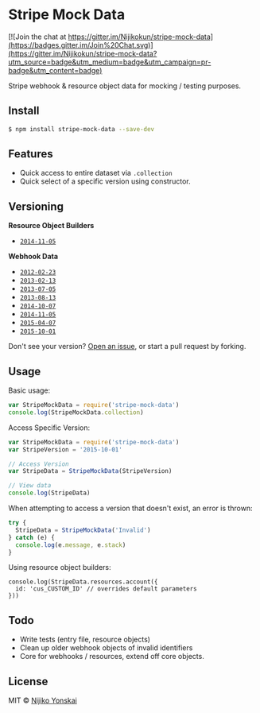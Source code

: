 # Stripe Mock Data

[![Join the chat at https://gitter.im/Nijikokun/stripe-mock-data](https://badges.gitter.im/Join%20Chat.svg)](https://gitter.im/Nijikokun/stripe-mock-data?utm_source=badge&utm_medium=badge&utm_campaign=pr-badge&utm_content=badge)

Stripe webhook & resource object data for mocking / testing purposes.

## Install

```bash
$ npm install stripe-mock-data --save-dev
```

## Features

- Quick access to entire dataset via `.collection`
- Quick select of a specific version using constructor.

## Versioning

**Resource Object Builders**

- [`2014-11-05`](data/resources/2014-11-05)

**Webhook Data**

- [`2012-02-23`](data/webhooks/2012-02-23)
- [`2013-02-13`](data/webhooks/2013-02-13)
- [`2013-07-05`](data/webhooks/2013-07-05)
- [`2013-08-13`](data/webhooks/2013-08-13)
- [`2014-10-07`](data/webhooks/2014-10-07)
- [`2014-11-05`](data/webhooks/2014-11-05)
- [`2015-04-07`](data/webhooks/2015-04-07)
- [`2015-10-01`](data/webhooks/2015-10-01)

Don't see your version? [Open an issue](https://github.com/Nijikokun/stripe-mock-data/issues/new), or start a pull request by forking.

## Usage

Basic usage:

```js
var StripeMockData = require('stripe-mock-data')
console.log(StripeMockData.collection)
```

Access Specific Version:

```js
var StripeMockData = require('stripe-mock-data')
var StripeVersion = '2015-10-01'

// Access Version
var StripeData = StripeMockData(StripeVersion)

// View data
console.log(StripeData)
```

When attempting to access a version that doesn't exist, an error is thrown:

```js
try {
  StripeData = StripeMockData('Invalid')
} catch (e) {
  console.log(e.message, e.stack)
}
```

Using resource object builders:

```
console.log(StripeData.resources.account({
  id: 'cus_CUSTOM_ID' // overrides default parameters
}))
```

## Todo

- Write tests (entry file, resource objects)
- Clean up older webhook objects of invalid identifiers
- Core for webhooks / resources, extend off core objects.

## License

MIT © [Nijiko Yonskai](http://nijikokun.com)